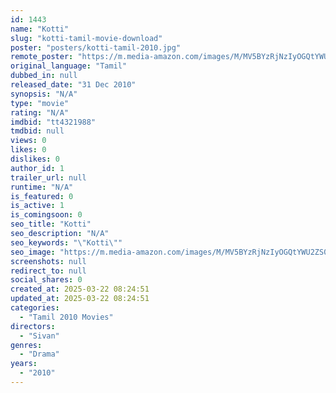 ```yaml
---
id: 1443
name: "Kotti"
slug: "kotti-tamil-movie-download"
poster: "posters/kotti-tamil-2010.jpg"
remote_poster: "https://m.media-amazon.com/images/M/MV5BYzRjNzIyOGQtYWU2ZS00ZTg2LThhNTgtYjdjMjgzNzI0Y2ZmXkEyXkFqcGdeQXVyMzYxOTQ3MDg@._V1_SX300.jpg"
original_language: "Tamil"
dubbed_in: null
released_date: "31 Dec 2010"
synopsis: "N/A"
type: "movie"
rating: "N/A"
imdbid: "tt4321988"
tmdbid: null
views: 0
likes: 0
dislikes: 0
author_id: 1
trailer_url: null
runtime: "N/A"
is_featured: 0
is_active: 1
is_comingsoon: 0
seo_title: "Kotti"
seo_description: "N/A"
seo_keywords: "\"Kotti\""
seo_image: "https://m.media-amazon.com/images/M/MV5BYzRjNzIyOGQtYWU2ZS00ZTg2LThhNTgtYjdjMjgzNzI0Y2ZmXkEyXkFqcGdeQXVyMzYxOTQ3MDg@._V1_SX300.jpg"
screenshots: null
redirect_to: null
social_shares: 0
created_at: 2025-03-22 08:24:51
updated_at: 2025-03-22 08:24:51
categories:
  - "Tamil 2010 Movies"
directors:
  - "Sivan"
genres:
  - "Drama"
years:
  - "2010"
---
```


